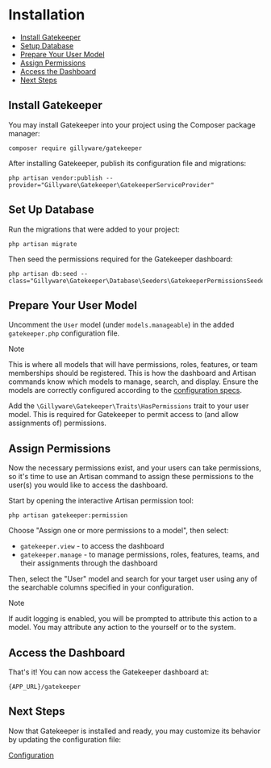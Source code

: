 # Installation

- [Install Gatekeeper](#install-gatekeeper)
- [Setup Database](#set-up-database)
- [Prepare Your User Model](#prepare-your-user-model)
- [Assign Permissions](#assign-permissions)
- [Access the Dashboard](#access-the-dashboard)
- [Next Steps](#next-steps)

<a name="install-gatekeeper"></a>
## Install Gatekeeper

You may install Gatekeeper into your project using the Composer package manager:

```shell
composer require gillyware/gatekeeper
```

After installing Gatekeeper, publish its configuration file and migrations:

```shell
php artisan vendor:publish --provider="Gillyware\Gatekeeper\GatekeeperServiceProvider"
```

<a name="set-up-database"></a>
## Set Up Database

Run the migrations that were added to your project:

```shell
php artisan migrate
```

Then seed the permissions required for the Gatekeeper dashboard:

```shell
php artisan db:seed --class="Gillyware\Gatekeeper\Database\Seeders\GatekeeperPermissionsSeeder"
```

<a name="prepare-your-user-model"></a>
## Prepare Your User Model

Uncomment the `User` model (under `models.manageable`) in the added `gatekeeper.php` configuration file.

> [!NOTE]
> This is where all models that will have permissions, roles, features, or team memberships should be registered. This is how the dashboard and Artisan commands know which models to manage, search, and display. Ensure the models are correctly configured according to the [configuration specs](./docs/configuration.md#models).

Add the `\Gillyware\Gatekeeper\Traits\HasPermissions` trait to your user model. This is required for Gatekeeper to permit access to (and allow assignments of) permissions.

<a name="assign-permissions"></a>
## Assign Permissions

Now the necessary permissions exist, and your users can take permissions, so it's time to use an Artisan command to assign these permissions to the user(s) you would like to access the dashboard.

Start by opening the interactive Artisan permission tool:

```shell
php artisan gatekeeper:permission
```

Choose "Assign one or more permissions to a model", then select:
 - `gatekeeper.view` - to access the dashboard
 - `gatekeeper.manage` - to manage permissions, roles, features, teams, and their assignments through the dashboard

Then, select the "User" model and search for your target user using any of the searchable columns specified in your configuration.

> [!NOTE]
> If audit logging is enabled, you will be prompted to attribute this action to a model. You may attribute any action to the yourself or to the system.

<a name="access-the-dashboard"></a>
## Access the Dashboard

That's it! You can now access the Gatekeeper dashboard at:

```shell
{APP_URL}/gatekeeper
```

<a name="next-steps"></a>
## Next Steps

Now that Gatekeeper is installed and ready, you may customize its behavior by updating the configuration file:

[Configuration](configuration.md)
